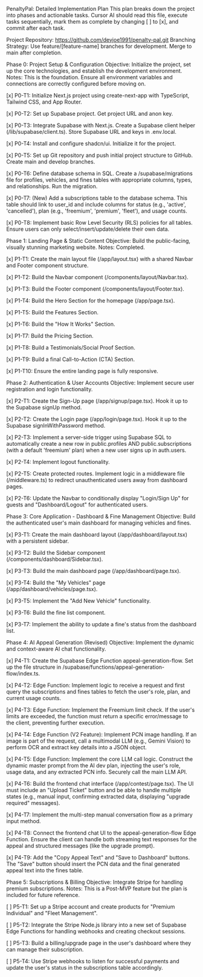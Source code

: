 PenaltyPal: Detailed Implementation Plan
This plan breaks down the project into phases and actionable tasks. Cursor AI should read this file, execute tasks sequentially, mark them as complete by changing [ ] to [x], and commit after each task.

Project Repository: https://github.com/devjoe1991/penalty-pal.git
Branching Strategy: Use feature/[feature-name] branches for development. Merge to main after completion.

Phase 0: Project Setup & Configuration
Objective: Initialize the project, set up the core technologies, and establish the development environment.
Notes: This is the foundation. Ensure all environment variables and connections are correctly configured before moving on.

[x] P0-T1: Initialize Next.js project using create-next-app with TypeScript, Tailwind CSS, and App Router.

[x] P0-T2: Set up Supabase project. Get project URL and anon key.

[x] P0-T3: Integrate Supabase with Next.js. Create a Supabase client helper (/lib/supabase/client.ts). Store Supabase URL and keys in .env.local.

[x] P0-T4: Install and configure shadcn/ui. Initialize it for the project.

[x] P0-T5: Set up Git repository and push initial project structure to GitHub. Create main and develop branches.

[x] P0-T6: Define database schema in SQL. Create a /supabase/migrations file for profiles, vehicles, and fines tables with appropriate columns, types, and relationships. Run the migration.

[x] P0-T7: (New) Add a subscriptions table to the database schema. This table should link to user_id and include columns for status (e.g., 'active', 'cancelled'), plan (e.g., 'freemium', 'premium', 'fleet'), and usage counts.

[x] P0-T8: Implement basic Row Level Security (RLS) policies for all tables. Ensure users can only select/insert/update/delete their own data.

Phase 1: Landing Page & Static Content
Objective: Build the public-facing, visually stunning marketing website.
Notes: Completed.

[x] P1-T1: Create the main layout file (/app/layout.tsx) with a shared Navbar and Footer component structure.

[x] P1-T2: Build the Navbar component (/components/layout/Navbar.tsx).

[x] P1-T3: Build the Footer component (/components/layout/Footer.tsx).

[x] P1-T4: Build the Hero Section for the homepage (/app/page.tsx).

[x] P1-T5: Build the Features Section.

[x] P1-T6: Build the "How It Works" Section.

[x] P1-T7: Build the Pricing Section.

[x] P1-T8: Build a Testimonials/Social Proof Section.

[x] P1-T9: Build a final Call-to-Action (CTA) Section.

[x] P1-T10: Ensure the entire landing page is fully responsive.

Phase 2: Authentication & User Accounts
Objective: Implement secure user registration and login functionality.

[x] P2-T1: Create the Sign-Up page (/app/signup/page.tsx). Hook it up to the Supabase signUp method.

[x] P2-T2: Create the Login page (/app/login/page.tsx). Hook it up to the Supabase signInWithPassword method.

[x] P2-T3: Implement a server-side trigger using Supabase SQL to automatically create a new row in public.profiles AND public.subscriptions (with a default 'freemium' plan) when a new user signs up in auth.users.

[x] P2-T4: Implement logout functionality.

[x] P2-T5: Create protected routes. Implement logic in a middleware file (/middleware.ts) to redirect unauthenticated users away from dashboard pages.

[x] P2-T6: Update the Navbar to conditionally display "Login/Sign Up" for guests and "Dashboard/Logout" for authenticated users.

Phase 3: Core Application - Dashboard & Fine Management
Objective: Build the authenticated user's main dashboard for managing vehicles and fines.

[x] P3-T1: Create the main dashboard layout (/app/dashboard/layout.tsx) with a persistent sidebar.

[x] P3-T2: Build the Sidebar component (/components/dashboard/Sidebar.tsx).

[x] P3-T3: Build the main dashboard page (/app/dashboard/page.tsx).

[x] P3-T4: Build the "My Vehicles" page (/app/dashboard/vehicles/page.tsx).

[x] P3-T5: Implement the "Add New Vehicle" functionality.

[x] P3-T6: Build the fine list component.

[x] P3-T7: Implement the ability to update a fine's status from the dashboard list.

Phase 4: AI Appeal Generation (Revised)
Objective: Implement the dynamic and context-aware AI chat functionality.

[x] P4-T1: Create the Supabase Edge Function appeal-generation-flow. Set up the file structure in /supabase/functions/appeal-generation-flow/index.ts.

[x] P4-T2: Edge Function: Implement logic to receive a request and first query the subscriptions and fines tables to fetch the user's role, plan, and current usage counts.

[x] P4-T3: Edge Function: Implement the Freemium limit check. If the user's limits are exceeded, the function must return a specific error/message to the client, preventing further execution.

[x] P4-T4: Edge Function (V2 Feature): Implement PCN image handling. If an image is part of the request, call a multimodal LLM (e.g., Gemini Vision) to perform OCR and extract key details into a JSON object.

[x] P4-T5: Edge Function: Implement the core LLM call logic. Construct the dynamic master prompt from the AI dev plan, injecting the user's role, usage data, and any extracted PCN info. Securely call the main LLM API.

[x] P4-T6: Build the frontend chat interface (/app/contest/page.tsx). The UI must include an "Upload Ticket" button and be able to handle multiple states (e.g., manual input, confirming extracted data, displaying "upgrade required" messages).

[x] P4-T7: Implement the multi-step manual conversation flow as a primary input method.

[x] P4-T8: Connect the frontend chat UI to the appeal-generation-flow Edge Function. Ensure the client can handle both streaming text responses for the appeal and structured messages (like the upgrade prompt).

[x] P4-T9: Add the "Copy Appeal Text" and "Save to Dashboard" buttons. The "Save" button should insert the PCN data and the final generated appeal text into the fines table.

Phase 5: Subscriptions & Billing
Objective: Integrate Stripe for handling premium subscriptions.
Notes: This is a Post-MVP feature but the plan is included for future reference.

[ ] P5-T1: Set up a Stripe account and create products for "Premium Individual" and "Fleet Management".

[ ] P5-T2: Integrate the Stripe Node.js library into a new set of Supabase Edge Functions for handling webhooks and creating checkout sessions.

[ ] P5-T3: Build a billing/upgrade page in the user's dashboard where they can manage their subscription.

[ ] P5-T4: Use Stripe webhooks to listen for successful payments and update the user's status in the subscriptions table accordingly.